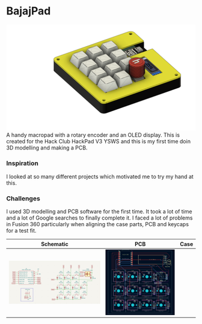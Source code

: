 # BajajPad
![no_bg](/assets/no_bg.png)
A handy macropad with a rotary encoder and an OLED display. This is created for the Hack Club HackPad V3 YSWS and this is my first time doin 3D modelling and making a PCB.

### Inspiration

I looked at so many different projects which motivated me to try my hand at this.

### Challenges

I used 3D modelling and PCB software for the first time. It took a lot of time and a lot of Google searches to finally complete it. I faced a lot of problems in Fusion 360 particularly when aligning the case parts, PCB and keycaps for a test fit. 



Schematic            |  PCB         |   Case
:-------------------------:|:-------------------------:|:-------------------------:|
![schematic](/assets/Schematic.png)|![pcb](/assets/PCB.png)
